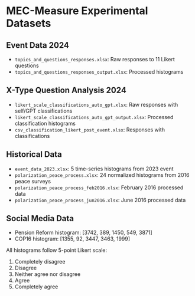 # MEC-Measure Experimental Datasets

## Event Data 2024
- `topics_and_questions_responses.xlsx`: Raw responses to 11 Likert questions 
- `topics_and_questions_responses_output.xlsx`: Processed histograms

## X-Type Question Analysis 2024 
- `likert_scale_classifications_auto_gpt.xlsx`: Raw responses with self/GPT classifications
- `likert_scale_classifications_auto_gpt_output.xlsx`: Processed classification histograms
- `csv_classification_likert_post_event.xlsx`: Responses with classifications

## Historical Data
- `event_data_2023.xlsx`: 5 time-series histograms from 2023 event
- `polarization_peace_process.xlsx`: 24 normalized histograms from 2016 peace surveys
- `polarization_peace_process_feb2016.xlsx`: February 2016 processed data
- `polarization_peace_process_jun2016.xlsx`: June 2016 processed data

## Social Media Data
- Pension Reform histogram: [3742, 389, 1450, 549, 3871]
- COP16 histogram: [1355, 92, 3447, 3463, 1999]

All histograms follow 5-point Likert scale:
1. Completely disagree
2. Disagree
3. Neither agree nor disagree
4. Agree
5. Completely agree
